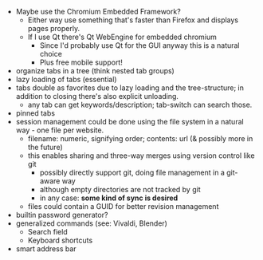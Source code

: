 *   Maybe use the Chromium Embedded Framework?
    *   Either way use something that's faster than Firefox and displays pages properly.
    *   If I use Qt there's Qt WebEngine for embedded chromium
        *   Since I'd probably use Qt for the GUI anyway this is a natural choice
        *   Plus free mobile support!
*   organize tabs in a tree (think nested tab groups)
*   lazy loading of tabs (essential)
*   tabs double as favorites due to lazy loading and the tree-structure;
    in addition to closing there's also explicit unloading.
    *   any tab can get keywords/description; tab-switch can search those.
*   pinned tabs
*   session management could be done using the file system in a natural way - one file per website.
    *   filename: numeric, signifying order; contents: url (& possibly more in the future)
    *   this enables sharing and three-way merges using version control like git
        *   possibly directly support git, doing file management in a git-aware way
        *   although empty directories are not tracked by git
        *   in any case: **some kind of sync is desired**
    *   files could contain a GUID for better revision management
*   builtin password generator?
*   generalized commands (see: Vivaldi, Blender)
    *   Search field
    *   Keyboard shortcuts
*   smart address bar
